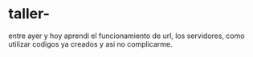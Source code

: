 # taller-
entre ayer y hoy aprendi el funcionamiento de url, los servidores, como utilizar codigos ya creados y asi no complicarme.
